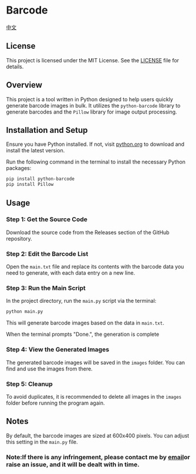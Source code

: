 # Barcode
[中文](https://github.com/taskschd1145/Barcode/blob/main/README_cn.md)

## License

This project is licensed under the MIT License. See the [LICENSE](LICENSE) file for details.

## Overview

This project is a tool written in Python designed to help users quickly generate barcode images in bulk. It utilizes the `python-barcode` library to generate barcodes and the `Pillow` library for image output processing.

## Installation and Setup

Ensure you have Python installed. If not, visit [python.org](https://www.python.org/downloads/) to download and install the latest version.

Run the following command in the terminal to install the necessary Python packages:

```bash
pip install python-barcode
pip install Pillow
```

## Usage

### Step 1: Get the Source Code

Download the source code from the Releases section of the GitHub repository.

### Step 2: Edit the Barcode List

Open the `main.txt` file and replace its contents with the barcode data you need to generate, with each data entry on a new line.

### Step 3: Run the Main Script

In the project directory, run the `main.py` script via the terminal:

```bash
python main.py
```

This will generate barcode images based on the data in `main.txt`.

When the terminal prompts "Done.", the generation is complete

### Step 4: View the Generated Images

The generated barcode images will be saved in the `images` folder. You can find and use the images from there.

### Step 5: Cleanup

To avoid duplicates, it is recommended to delete all images in the `images` folder before running the program again.

## Notes

By default, the barcode images are sized at 600x400 pixels. You can adjust this setting in the `main.py` file.
### Note:If there is any infringement, please contact me by [email](mailto:taskschd@hotmail.com)or raise an issue, and it will be dealt with in time.


